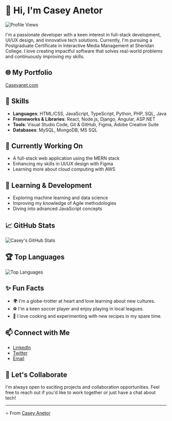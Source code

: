 # 👋 Hi, I'm Casey Anetor

![Profile Views](https://komarev.com/ghpvc/?username=caseyanetor&color=blue)

I'm a passionate developer with a keen interest in full-stack development, UI/UX design, and innovative tech solutions. Currently, I'm pursuing a Postgraduate Certificate in Interactive Media Management at Sheridan College. I love creating impactful software that solves real-world problems and continuously improving my skills.

## 🌐 My Portfolio
[Caseyanet.com](https://caseyanet.com)

## 🚀 Skills
- **Languages**: HTML/CSS, JavaScript, TypeScript, Python, PHP, SQL, Java
- **Frameworks & Libraries**: React, Node.js, Django, Angular, ASP.NET
- **Tools**: Visual Studio Code, Git & GitHub, Figma, Adobe Creative Suite
- **Databases**: MySQL, MongoDB, MS SQL

## 🔭 Currently Working On
- A full-stack web application using the MERN stack
- Enhancing my skills in UI/UX design with Figma
- Learning more about cloud computing with AWS

## 🌱 Learning & Development
- Exploring machine learning and data science
- Improving my knowledge of Agile methodologies
- Diving into advanced JavaScript concepts

## 📈 GitHub Stats
![Casey's GitHub Stats](https://github-readme-stats.vercel.app/api?username=caseyanetor&show_icons=true&theme=radical)

## 🏆 Top Languages
![Top Languages](https://github-readme-stats.vercel.app/api/top-langs/?username=caseyanetor&layout=compact&theme=radical)

## ✨ Fun Facts
- 🌍 I'm a globe-trotter at heart and love learning about new cultures.
- ⚽ I'm a keen soccer player and enjoy playing in local leagues.
- 🍳 I love cooking and experimenting with new recipes in my spare time.

## 📫 Connect with Me
- [LinkedIn](https://www.linkedin.com/in/caseyae/)
- [Twitter](https://twitter.com/caseyae)
- [Email](mailto:caseyanetor@gmail.com)

## 🤝 Let's Collaborate
I'm always open to exciting projects and collaboration opportunities. Feel free to reach out if you'd like to work together or just have a chat about tech!

---

⭐️ From [Casey Anetor](https://github.com/caseyanetor)
